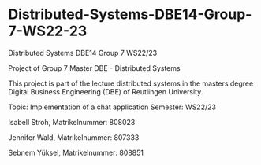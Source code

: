 # Distributed-Systems-DBE14-Group-7-WS22-23
Distributed Systems DBE14 Group 7 WS22/23

Project of Group 7 Master DBE - Distributed Systems

This project is part of the lecture distributed systems in the masters degree Digital Business Engineering (DBE) of Reutlingen University.

Topic: Implementation of a chat application
Semester: WS22/23

Isabell Stroh, Matrikelnummer: 808023

Jennifer Wald, Matrikelnummer: 807333

Sebnem Yüksel, Matrikelnummer: 808851
